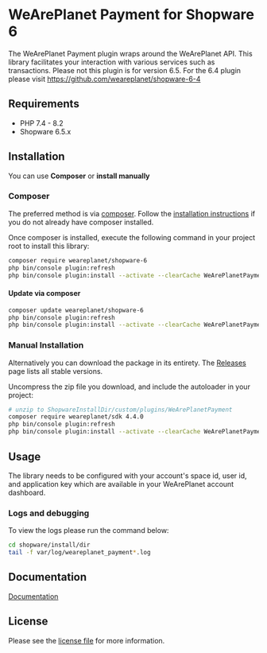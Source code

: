 

WeArePlanet Payment for Shopware 6
=============================

The WeArePlanet Payment plugin wraps around the WeArePlanet API. This library facilitates your interaction with various services such as transactions. Please not this plugin is for version 6.5.
For the 6.4 plugin please visit https://github.com/weareplanet/shopware-6-4

## Requirements

- PHP 7.4 - 8.2
- Shopware 6.5.x

## Installation

You can use **Composer** or **install manually**

### Composer

The preferred method is via [composer](https://getcomposer.org). Follow the
[installation instructions](https://getcomposer.org/doc/00-intro.md) if you do not already have
composer installed.

Once composer is installed, execute the following command in your project root to install this library:

```bash
composer require weareplanet/shopware-6
php bin/console plugin:refresh
php bin/console plugin:install --activate --clearCache WeArePlanetPayment
```

#### Update via composer
```bash
composer update weareplanet/shopware-6
php bin/console plugin:refresh
php bin/console plugin:install --activate --clearCache WeArePlanetPayment
```

### Manual Installation

Alternatively you can download the package in its entirety. The [Releases](../../releases) page lists all stable versions.

Uncompress the zip file you download, and include the autoloader in your project:

```bash
# unzip to ShopwareInstallDir/custom/plugins/WeArePlanetPayment
composer require weareplanet/sdk 4.4.0
php bin/console plugin:refresh
php bin/console plugin:install --activate --clearCache WeArePlanetPayment
```

## Usage
The library needs to be configured with your account's space id, user id, and application key which are available in your WeArePlanet
account dashboard.

### Logs and debugging
To view the logs please run the command below:
```bash
cd shopware/install/dir
tail -f var/log/weareplanet_payment*.log
```

## Documentation

[Documentation](@WalleeDocPath(/docs/en/documentation.html))

## License

Please see the [license file](https://github.com/weareplanet/shopware-6/blob/master/LICENSE.txt) for more information.